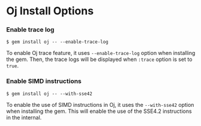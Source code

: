 # Oj Install Options

### Enable trace log

```
$ gem install oj -- --enable-trace-log
```

To enable Oj trace feature, it uses `--enable-trace-log` option when installing the gem.
Then, the trace logs will be displayed when `:trace` option is set to `true`.


### Enable SIMD instructions

```
$ gem install oj -- --with-sse42
```

To enable the use of SIMD instructions in Oj, it uses the `--with-sse42` option when installing the gem.
This will enable the use of the SSE4.2 instructions in the internal.
